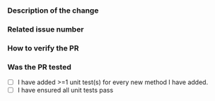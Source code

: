 <!-- Thank you for the contribution! -->

### Description of the change

<!-- Please summarize the changes -->

### Related issue number

<!-- For example: "Closes #1234" -->

### How to verify the PR

<!-- Please provide instruction or screenshots on how to verify the PR.-->

### Was the PR tested

<!-- Describe how PR was tested -->
- [ ] I have added >=1 unit test(s) for every new method I have added.
- [ ] I have ensured all unit tests pass